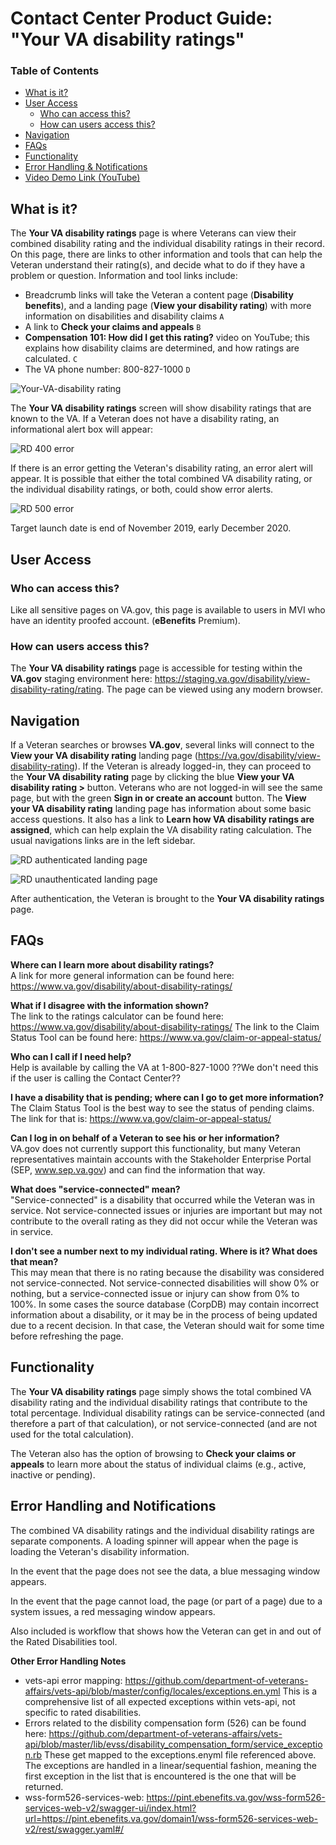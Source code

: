 # Contact Center Product Guide: "Your VA disability ratings"

### Table of Contents 
 - [What is it?](https://github.com/department-of-veterans-affairs/va.gov-team/blob/master/teams/vsa/teams/ebenefits/features/view-rated-disabilities/contact-center/product-guide.md#what-is-it)
 - [User Access](https://github.com/department-of-veterans-affairs/va.gov-team/blob/master/teams/vsa/teams/ebenefits/features/view-rated-disabilities/contact-center/product-guide.md#user-access)
   - [Who can access this?](https://github.com/department-of-veterans-affairs/va.gov-team/blob/master/teams/vsa/teams/ebenefits/features/view-rated-disabilities/contact-center/product-guide.md#who-can-access-this)
   - [How can users access this?](https://github.com/department-of-veterans-affairs/va.gov-team/blob/master/teams/vsa/teams/ebenefits/features/view-rated-disabilities/contact-center/product-guide.md#how-can-users-access-this)
 - [Navigation](https://github.com/department-of-veterans-affairs/va.gov-team/blob/master/teams/vsa/teams/ebenefits/features/view-rated-disabilities/contact-center/product-guide.md#navigation)
 - [FAQs](https://github.com/department-of-veterans-affairs/va.gov-team/blob/master/teams/vsa/teams/ebenefits/features/view-rated-disabilities/contact-center/product-guide.md#faqs)
 - [Functionality](https://github.com/department-of-veterans-affairs/va.gov-team/blob/master/teams/vsa/teams/ebenefits/features/view-rated-disabilities/contact-center/product-guide.md#functionality)
 - [Error Handling & Notifications](https://github.com/department-of-veterans-affairs/va.gov-team/blob/master/teams/vsa/teams/ebenefits/features/view-rated-disabilities/contact-center/product-guide.md#error-handling-and-notifications)
 - [Video Demo Link (YouTube)](#)

## What is it?
The **Your VA disability ratings** page is where Veterans can view their combined disability rating and the individual disability ratings in their record. On this page, there are links to other information and tools that can help the Veteran understand their rating(s), and decide what to do if they have a problem or question. Information and tool links include:
- Breadcrumb links will take the Veteran a content page (**Disability benefits**), and a landing page (**View your disability rating**) with more information on disabilities and disability claims `A`
- A link to **Check your claims and appeals** `B`
- **Compensation 101: How did I get this rating?** video on YouTube; this explains how disability claims are determined, and how ratings are calculated. `C`
- The VA phone number: 800-827-1000 `D`

![Your-VA-disability rating](https://github.com/department-of-veterans-affairs/va.gov-team/blob/master/products/disability/rated-disabilities/contact-center/images/RD-1_clean.png)

The **Your VA disability ratings** screen will show disability ratings that are known to the VA. If a Veteran does not have a disability rating, an informational alert box will appear:

![RD 400 error](https://github.com/department-of-veterans-affairs/va.gov-team/blob/master/products/disability/rated-disabilities/contact-center/images/RD-2_clean.png)

If there is an error getting the Veteran's disability rating, an error alert will appear. It is possible that either the total combined VA disability rating, or the individual disability ratings, or both, could show error alerts.

![RD 500 error](https://github.com/department-of-veterans-affairs/va.gov-team/blob/master/products/disability/rated-disabilities/call-center/images/RD-3_clean.png)

Target launch date is end of November 2019, early December 2020.

## User Access
### Who can access this?
Like all sensitive pages on VA.gov, this page is available to users in MVI who have an identity proofed account. (**eBenefits** Premium).

### How can users access this?
The **Your VA disability ratings** page is accessible for testing within the **VA.gov** staging environment here: https://staging.va.gov/disability/view-disability-rating/rating. The page can be viewed using any modern browser.

## Navigation
If a Veteran searches or browses **VA.gov**, several links will connect to the **View your VA disability rating** landing page (https://va.gov/disability/view-disability-rating). If the Veteran is already logged-in, they can proceed to the **Your VA disability rating** page by clicking the blue **View your VA disability rating >** button. Veterans who are not logged-in will see the same page, but with the green **Sign in or create an account** button. The **View your VA disability rating** landing page has information about some basic access questions. It also has a link to **Learn how VA disability ratings are assigned**, which can help explain the VA disability rating calculation. The usual navigations links are in the left sidebar.

![RD  authenticated landing page](https://github.com/department-of-veterans-affairs/va.gov-team/blob/master/products/disability/rated-disabilities/contact-center/images/RD_Landing_1A.png)

![RD  unauthenticated landing page](https://github.com/department-of-veterans-affairs/va.gov-team/blob/master/products/disability/rated-disabilities/contact-center/images/RD-4_clean.png)

After authentication, the Veteran is brought to the **Your VA disability ratings** page.  

## FAQs
**Where can I learn more about disability ratings?**  
A link for more general information can be found here: https://www.va.gov/disability/about-disability-ratings/

**What if I disagree with the information shown?**  
The link to the ratings calculator can be found here: https://www.va.gov/disability/about-disability-ratings/
The link to the Claim Status Tool can be found here: https://www.va.gov/claim-or-appeal-status/

**Who can I call if I need help?**  
Help is available by calling the VA at 1-800-827-1000 ??We don't need this if the user is calling the Contact Center??

**I have a disability that is pending; where can I go to get more information?**  
The Claim Status Tool is the best way to see the status of pending claims.  The link for that is: https://www.va.gov/claim-or-appeal-status/

**Can I log in on behalf of a Veteran to see his or her information?**  
VA.gov does not currently support this functionality, but many Veteran representatives maintain accounts with the Stakeholder Enterprise Portal (SEP, www.sep.va.gov) and can find the information that way.

**What does "service-connected" mean?**  
"Service-connected" is a disability that occurred while the Veteran was in service.  Not service-connected issues or injuries are important but may not contribute to the overall rating as they did not occur while the Veteran was in service.

**I don't see a number next to my individual rating.  Where is it?  What does that mean?**  
This may mean that there is no rating because the disability was considered not service-connected. Not service-connected disabilities will show 0% or nothing, but a service-connected issue or injury can show from 0% to 100%. In some cases the source database (CorpDB) may contain incorrect information about a disability, or it may be in the process of being updated due to a recent decision. In that case, the Veteran should wait for some time before refreshing the page.

## Functionality  
The **Your VA disability ratings** page simply shows the total combined VA disability rating and the individual disability ratings that contribute to the total percentage.  Individual disability ratings can be service-connected (and therefore a part of that calculation), or not service-connected (and are not used for the total calculation).

The Veteran also has the option of browsing to **Check your claims or appeals** to learn more about the status of individual claims (e.g., active, inactive or pending).

## Error Handling and Notifications  
The combined VA disability ratings and the individual disability ratings are separate components. A loading spinner will appear when the page is loading the Veteran's disability information.  

In the event that the page does not see the data, a blue messaging window appears.  

In the event that the page cannot load, the page (or part of a page) due to a system issues, a red messaging window appears.  

Also included is workflow that shows how the Veteran can get in and out of the Rated Disabilities tool.  

**Other Error Handling Notes**  
- vets-api error mapping: https://github.com/department-of-veterans-affairs/vets-api/blob/master/config/locales/exceptions.en.yml This is a comprehensive list of all expected exceptions within vets-api, not specific to rated disabilities.  
- Errors related to the disbility compensation form (526) can be found here: https://github.com/department-of-veterans-affairs/vets-api/blob/master/lib/evss/disability_compensation_form/service_exception.rb These get mapped to the exceptions.enyml file referenced above. The exceptions are handled in a linear/sequential fashion, meaning the first exception in the list that is encountered is the one that will be returned.  
- wss-form526-services-web: https://pint.ebenefits.va.gov/wss-form526-services-web-v2/swagger-ui/index.html?url=https://pint.ebenefits.va.gov/domain1/wss-form526-services-web-v2/rest/swagger.yaml#/  

